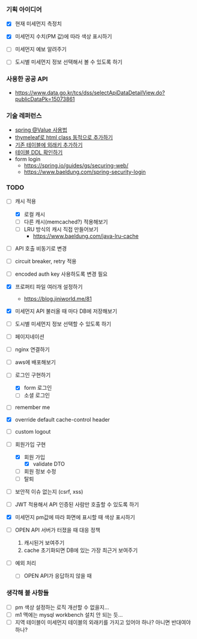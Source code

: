 ### 기획 아이디어
-[X] 현재 미세먼지 측정치
-[X] 미세먼지 수치(PM 값)에 따라 색상 표시하기

-[ ] 미세먼지 예보 알려주기
-[ ] 도시별 미세먼지 정보 선택해서 볼 수 있도록 하기

### 사용한 공공 API
- https://www.data.go.kr/tcs/dss/selectApiDataDetailView.do?publicDataPk=15073861

### 기술 레퍼런스
- [spring @Value 사용법](https://www.baeldung.com/spring-value-annotation)
- [thymeleaf로 html class 동적으로 추가하기 ](https://m.blog.naver.com/PostView.naver?isHttpsRedirect=true&blogId=writer0713&logNo=221465984855)
- [기존 테이블에 외래키 추가하기](https://hoho325.tistory.com/62)
- [테이블 DDL 확인하기](https://stackoverflow.com/questions/201621/how-do-i-see-all-foreign-keys-to-a-table-or-column)
- form login
  - https://spring.io/guides/gs/securing-web/
  - https://www.baeldung.com/spring-security-login

### TODO
- [ ] 캐시 적용
  - [x] 로컬 캐시
  - [ ] 다른 캐시(memcached?) 적용해보기
  - [ ] LRU 방식의 캐시 직접 만들어보기
    - https://www.baeldung.com/java-lru-cache
- [ ] API 호출 비동기로 변경
- [ ] circuit breaker, retry 적용
- [ ] encoded auth key 사용하도록 변경 필요
- [x] 프로퍼티 파일 여러개 설정하기
  - https://blog.jiniworld.me/81

- [x] 미세먼지 API 불러올 때 마다 DB에 저장해보기
- [ ] 도시별 미세먼지 정보 선택할 수 있도록 하기
- [ ] 페이지네이션
  
- [ ] nginx 연결하기
- [ ] aws에 배포해보기
- [ ] 로그인 구현하기
  - [x] form 로그인
  - [ ] 소셜 로그인
  
- [ ] remember me
  
- [x] override default cache-control header
  
- [ ] custom logout

- [ ] 회원가입 구현
  - [x] 회원 가입
    - [x] validate DTO
  - [ ] 회원 정보 수정
  - [ ] 탈퇴
  
- [ ] 보안적 이슈 없는지 (csrf, xss)
- [ ] JWT 적용해서 API 인증된 사람만 호출할 수 있도록 하기
- [x] 미세먼지 pm값에 따라 화면에 표시할 때 색상 표시하기
- [ ] OPEN API 서버가 터졌을 때 대응 정책
  1. 캐시된거 보여주기
  2. cache 초기화되면 DB에 있는 가장 최근거 보여주기


- [ ] 예외 처리
  - [ ] OPEN API가 응답하지 않을 때
  

### 생각해 볼 사항들
- [ ] pm 색상 설정하는 로직 개선할 수 없을지...
- [ ] m1 맥에는 mysql workbench 설치 안 되는 듯...
- [ ] 지역 테이블이 미세먼지 테이블의 외래키를 가지고 있어야 하나? 아니면 반대여야 하나?

